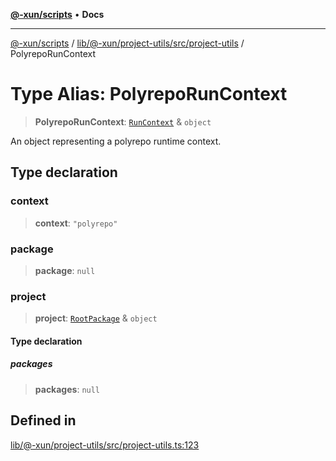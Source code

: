 [**@-xun/scripts**](../../../../../../README.md) • **Docs**

***

[@-xun/scripts](../../../../../../README.md) / [lib/@-xun/project-utils/src/project-utils](../README.md) / PolyrepoRunContext

# Type Alias: PolyrepoRunContext

> **PolyrepoRunContext**: [`RunContext`](RunContext.md) & `object`

An object representing a polyrepo runtime context.

## Type declaration

### context

> **context**: `"polyrepo"`

### package

> **package**: `null`

### project

> **project**: [`RootPackage`](RootPackage.md) & `object`

#### Type declaration

##### packages

> **packages**: `null`

## Defined in

[lib/@-xun/project-utils/src/project-utils.ts:123](https://github.com/Xunnamius/xscripts/blob/154567d6fca3f6cf244137e710b029af872e1d9e/lib/@-xun/project-utils/src/project-utils.ts#L123)

